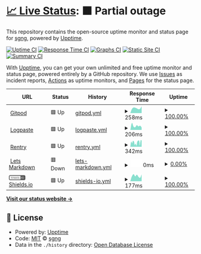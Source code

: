 # [📈 Live Status](https://sgng.github.io): <!--live status--> **🟧 Partial outage**

This repository contains the open-source uptime monitor and status page for [sgng](https://sgng.github.io), powered by [Upptime](https://github.com/upptime/upptime).

[![Uptime CI](https://github.com/sgng/sgng.github.io/workflows/Uptime%20CI/badge.svg)](https://github.com/sgng/sgng.github.io/actions?query=workflow%3A%22Uptime+CI%22)
[![Response Time CI](https://github.com/sgng/sgng.github.io/workflows/Response%20Time%20CI/badge.svg)](https://github.com/sgng/sgng.github.io/actions?query=workflow%3A%22Response+Time+CI%22)
[![Graphs CI](https://github.com/sgng/sgng.github.io/workflows/Graphs%20CI/badge.svg)](https://github.com/sgng/sgng.github.io/actions?query=workflow%3A%22Graphs+CI%22)
[![Static Site CI](https://github.com/sgng/sgng.github.io/workflows/Static%20Site%20CI/badge.svg)](https://github.com/sgng/sgng.github.io/actions?query=workflow%3A%22Static+Site+CI%22)
[![Summary CI](https://github.com/sgng/sgng.github.io/workflows/Summary%20CI/badge.svg)](https://github.com/sgng/sgng.github.io/actions?query=workflow%3A%22Summary+CI%22)

With [Upptime](https://upptime.js.org), you can get your own unlimited and free uptime monitor and status page, powered entirely by a GitHub repository. We use [Issues](https://github.com/sgng/sgng.github.io/issues) as incident reports, [Actions](https://github.com/sgng/sgng.github.io/actions) as uptime monitors, and [Pages](https://sgng.github.io) for the status page.

<!--start: status pages-->
<!-- This summary is generated by Upptime (https://github.com/upptime/upptime) -->
<!-- Do not edit this manually, your changes will be overwritten -->
<!-- prettier-ignore -->
| URL | Status | History | Response Time | Uptime |
| --- | ------ | ------- | ------------- | ------ |
| <img alt="" src="https://gitpod.io/favicon192.png" height="13"> [Gitpod](https://gitpod.io) | 🟩 Up | [gitpod.yml](https://github.com/sgng/sgng.github.io/commits/HEAD/history/gitpod.yml) | <details><summary><img alt="Response time graph" src="./graphs/gitpod/response-time-week.png" height="20"> 258ms</summary><br><a href="https://sgng.github.io/history/gitpod"><img alt="Response time 252" src="https://img.shields.io/endpoint?url=https%3A%2F%2Fraw.githubusercontent.com%2Fsgng%2Fsgng.github.io%2FHEAD%2Fapi%2Fgitpod%2Fresponse-time.json"></a><br><a href="https://sgng.github.io/history/gitpod"><img alt="24-hour response time 351" src="https://img.shields.io/endpoint?url=https%3A%2F%2Fraw.githubusercontent.com%2Fsgng%2Fsgng.github.io%2FHEAD%2Fapi%2Fgitpod%2Fresponse-time-day.json"></a><br><a href="https://sgng.github.io/history/gitpod"><img alt="7-day response time 258" src="https://img.shields.io/endpoint?url=https%3A%2F%2Fraw.githubusercontent.com%2Fsgng%2Fsgng.github.io%2FHEAD%2Fapi%2Fgitpod%2Fresponse-time-week.json"></a><br><a href="https://sgng.github.io/history/gitpod"><img alt="30-day response time 249" src="https://img.shields.io/endpoint?url=https%3A%2F%2Fraw.githubusercontent.com%2Fsgng%2Fsgng.github.io%2FHEAD%2Fapi%2Fgitpod%2Fresponse-time-month.json"></a><br><a href="https://sgng.github.io/history/gitpod"><img alt="1-year response time 262" src="https://img.shields.io/endpoint?url=https%3A%2F%2Fraw.githubusercontent.com%2Fsgng%2Fsgng.github.io%2FHEAD%2Fapi%2Fgitpod%2Fresponse-time-year.json"></a></details> | <details><summary><a href="https://sgng.github.io/history/gitpod">100.00%</a></summary><a href="https://sgng.github.io/history/gitpod"><img alt="All-time uptime 99.99%" src="https://img.shields.io/endpoint?url=https%3A%2F%2Fraw.githubusercontent.com%2Fsgng%2Fsgng.github.io%2FHEAD%2Fapi%2Fgitpod%2Fuptime.json"></a><br><a href="https://sgng.github.io/history/gitpod"><img alt="24-hour uptime 100.00%" src="https://img.shields.io/endpoint?url=https%3A%2F%2Fraw.githubusercontent.com%2Fsgng%2Fsgng.github.io%2FHEAD%2Fapi%2Fgitpod%2Fuptime-day.json"></a><br><a href="https://sgng.github.io/history/gitpod"><img alt="7-day uptime 100.00%" src="https://img.shields.io/endpoint?url=https%3A%2F%2Fraw.githubusercontent.com%2Fsgng%2Fsgng.github.io%2FHEAD%2Fapi%2Fgitpod%2Fuptime-week.json"></a><br><a href="https://sgng.github.io/history/gitpod"><img alt="30-day uptime 100.00%" src="https://img.shields.io/endpoint?url=https%3A%2F%2Fraw.githubusercontent.com%2Fsgng%2Fsgng.github.io%2FHEAD%2Fapi%2Fgitpod%2Fuptime-month.json"></a><br><a href="https://sgng.github.io/history/gitpod"><img alt="1-year uptime 100.00%" src="https://img.shields.io/endpoint?url=https%3A%2F%2Fraw.githubusercontent.com%2Fsgng%2Fsgng.github.io%2FHEAD%2Fapi%2Fgitpod%2Fuptime-year.json"></a></details>
| <img alt="" src="https://cdn0.iconfinder.com/data/icons/kameleon-free-pack-rounded/110/Clipboard-Plan-48.png" height="13"> [Logpaste](https://logpaste.com) | 🟩 Up | [logpaste.yml](https://github.com/sgng/sgng.github.io/commits/HEAD/history/logpaste.yml) | <details><summary><img alt="Response time graph" src="./graphs/logpaste/response-time-week.png" height="20"> 206ms</summary><br><a href="https://sgng.github.io/history/logpaste"><img alt="Response time 242" src="https://img.shields.io/endpoint?url=https%3A%2F%2Fraw.githubusercontent.com%2Fsgng%2Fsgng.github.io%2FHEAD%2Fapi%2Flogpaste%2Fresponse-time.json"></a><br><a href="https://sgng.github.io/history/logpaste"><img alt="24-hour response time 126" src="https://img.shields.io/endpoint?url=https%3A%2F%2Fraw.githubusercontent.com%2Fsgng%2Fsgng.github.io%2FHEAD%2Fapi%2Flogpaste%2Fresponse-time-day.json"></a><br><a href="https://sgng.github.io/history/logpaste"><img alt="7-day response time 206" src="https://img.shields.io/endpoint?url=https%3A%2F%2Fraw.githubusercontent.com%2Fsgng%2Fsgng.github.io%2FHEAD%2Fapi%2Flogpaste%2Fresponse-time-week.json"></a><br><a href="https://sgng.github.io/history/logpaste"><img alt="30-day response time 201" src="https://img.shields.io/endpoint?url=https%3A%2F%2Fraw.githubusercontent.com%2Fsgng%2Fsgng.github.io%2FHEAD%2Fapi%2Flogpaste%2Fresponse-time-month.json"></a><br><a href="https://sgng.github.io/history/logpaste"><img alt="1-year response time 245" src="https://img.shields.io/endpoint?url=https%3A%2F%2Fraw.githubusercontent.com%2Fsgng%2Fsgng.github.io%2FHEAD%2Fapi%2Flogpaste%2Fresponse-time-year.json"></a></details> | <details><summary><a href="https://sgng.github.io/history/logpaste">100.00%</a></summary><a href="https://sgng.github.io/history/logpaste"><img alt="All-time uptime 99.94%" src="https://img.shields.io/endpoint?url=https%3A%2F%2Fraw.githubusercontent.com%2Fsgng%2Fsgng.github.io%2FHEAD%2Fapi%2Flogpaste%2Fuptime.json"></a><br><a href="https://sgng.github.io/history/logpaste"><img alt="24-hour uptime 100.00%" src="https://img.shields.io/endpoint?url=https%3A%2F%2Fraw.githubusercontent.com%2Fsgng%2Fsgng.github.io%2FHEAD%2Fapi%2Flogpaste%2Fuptime-day.json"></a><br><a href="https://sgng.github.io/history/logpaste"><img alt="7-day uptime 100.00%" src="https://img.shields.io/endpoint?url=https%3A%2F%2Fraw.githubusercontent.com%2Fsgng%2Fsgng.github.io%2FHEAD%2Fapi%2Flogpaste%2Fuptime-week.json"></a><br><a href="https://sgng.github.io/history/logpaste"><img alt="30-day uptime 100.00%" src="https://img.shields.io/endpoint?url=https%3A%2F%2Fraw.githubusercontent.com%2Fsgng%2Fsgng.github.io%2FHEAD%2Fapi%2Flogpaste%2Fuptime-month.json"></a><br><a href="https://sgng.github.io/history/logpaste"><img alt="1-year uptime 99.89%" src="https://img.shields.io/endpoint?url=https%3A%2F%2Fraw.githubusercontent.com%2Fsgng%2Fsgng.github.io%2FHEAD%2Fapi%2Flogpaste%2Fuptime-year.json"></a></details>
| <img alt="" src="https://rentry.co/favicon.ico" height="13"> [Rentry](https://rentry.co) | 🟩 Up | [rentry.yml](https://github.com/sgng/sgng.github.io/commits/HEAD/history/rentry.yml) | <details><summary><img alt="Response time graph" src="./graphs/rentry/response-time-week.png" height="20"> 342ms</summary><br><a href="https://sgng.github.io/history/rentry"><img alt="Response time 339" src="https://img.shields.io/endpoint?url=https%3A%2F%2Fraw.githubusercontent.com%2Fsgng%2Fsgng.github.io%2FHEAD%2Fapi%2Frentry%2Fresponse-time.json"></a><br><a href="https://sgng.github.io/history/rentry"><img alt="24-hour response time 368" src="https://img.shields.io/endpoint?url=https%3A%2F%2Fraw.githubusercontent.com%2Fsgng%2Fsgng.github.io%2FHEAD%2Fapi%2Frentry%2Fresponse-time-day.json"></a><br><a href="https://sgng.github.io/history/rentry"><img alt="7-day response time 342" src="https://img.shields.io/endpoint?url=https%3A%2F%2Fraw.githubusercontent.com%2Fsgng%2Fsgng.github.io%2FHEAD%2Fapi%2Frentry%2Fresponse-time-week.json"></a><br><a href="https://sgng.github.io/history/rentry"><img alt="30-day response time 366" src="https://img.shields.io/endpoint?url=https%3A%2F%2Fraw.githubusercontent.com%2Fsgng%2Fsgng.github.io%2FHEAD%2Fapi%2Frentry%2Fresponse-time-month.json"></a><br><a href="https://sgng.github.io/history/rentry"><img alt="1-year response time 379" src="https://img.shields.io/endpoint?url=https%3A%2F%2Fraw.githubusercontent.com%2Fsgng%2Fsgng.github.io%2FHEAD%2Fapi%2Frentry%2Fresponse-time-year.json"></a></details> | <details><summary><a href="https://sgng.github.io/history/rentry">100.00%</a></summary><a href="https://sgng.github.io/history/rentry"><img alt="All-time uptime 99.58%" src="https://img.shields.io/endpoint?url=https%3A%2F%2Fraw.githubusercontent.com%2Fsgng%2Fsgng.github.io%2FHEAD%2Fapi%2Frentry%2Fuptime.json"></a><br><a href="https://sgng.github.io/history/rentry"><img alt="24-hour uptime 100.00%" src="https://img.shields.io/endpoint?url=https%3A%2F%2Fraw.githubusercontent.com%2Fsgng%2Fsgng.github.io%2FHEAD%2Fapi%2Frentry%2Fuptime-day.json"></a><br><a href="https://sgng.github.io/history/rentry"><img alt="7-day uptime 100.00%" src="https://img.shields.io/endpoint?url=https%3A%2F%2Fraw.githubusercontent.com%2Fsgng%2Fsgng.github.io%2FHEAD%2Fapi%2Frentry%2Fuptime-week.json"></a><br><a href="https://sgng.github.io/history/rentry"><img alt="30-day uptime 100.00%" src="https://img.shields.io/endpoint?url=https%3A%2F%2Fraw.githubusercontent.com%2Fsgng%2Fsgng.github.io%2FHEAD%2Fapi%2Frentry%2Fuptime-month.json"></a><br><a href="https://sgng.github.io/history/rentry"><img alt="1-year uptime 99.77%" src="https://img.shields.io/endpoint?url=https%3A%2F%2Fraw.githubusercontent.com%2Fsgng%2Fsgng.github.io%2FHEAD%2Fapi%2Frentry%2Fuptime-year.json"></a></details>
| <img alt="" src="https://letsmarkdown.com/favicon.svg" height="13"> [Lets Markdown](https://letsmarkdown.com) | 🟥 Down | [lets-markdown.yml](https://github.com/sgng/sgng.github.io/commits/HEAD/history/lets-markdown.yml) | <details><summary><img alt="Response time graph" src="./graphs/lets-markdown/response-time-week.png" height="20"> 0ms</summary><br><a href="https://sgng.github.io/history/lets-markdown"><img alt="Response time 612" src="https://img.shields.io/endpoint?url=https%3A%2F%2Fraw.githubusercontent.com%2Fsgng%2Fsgng.github.io%2FHEAD%2Fapi%2Flets-markdown%2Fresponse-time.json"></a><br><a href="https://sgng.github.io/history/lets-markdown"><img alt="24-hour response time 0" src="https://img.shields.io/endpoint?url=https%3A%2F%2Fraw.githubusercontent.com%2Fsgng%2Fsgng.github.io%2FHEAD%2Fapi%2Flets-markdown%2Fresponse-time-day.json"></a><br><a href="https://sgng.github.io/history/lets-markdown"><img alt="7-day response time 0" src="https://img.shields.io/endpoint?url=https%3A%2F%2Fraw.githubusercontent.com%2Fsgng%2Fsgng.github.io%2FHEAD%2Fapi%2Flets-markdown%2Fresponse-time-week.json"></a><br><a href="https://sgng.github.io/history/lets-markdown"><img alt="30-day response time 0" src="https://img.shields.io/endpoint?url=https%3A%2F%2Fraw.githubusercontent.com%2Fsgng%2Fsgng.github.io%2FHEAD%2Fapi%2Flets-markdown%2Fresponse-time-month.json"></a><br><a href="https://sgng.github.io/history/lets-markdown"><img alt="1-year response time 0" src="https://img.shields.io/endpoint?url=https%3A%2F%2Fraw.githubusercontent.com%2Fsgng%2Fsgng.github.io%2FHEAD%2Fapi%2Flets-markdown%2Fresponse-time-year.json"></a></details> | <details><summary><a href="https://sgng.github.io/history/lets-markdown">0.00%</a></summary><a href="https://sgng.github.io/history/lets-markdown"><img alt="All-time uptime 43.82%" src="https://img.shields.io/endpoint?url=https%3A%2F%2Fraw.githubusercontent.com%2Fsgng%2Fsgng.github.io%2FHEAD%2Fapi%2Flets-markdown%2Fuptime.json"></a><br><a href="https://sgng.github.io/history/lets-markdown"><img alt="24-hour uptime 0.00%" src="https://img.shields.io/endpoint?url=https%3A%2F%2Fraw.githubusercontent.com%2Fsgng%2Fsgng.github.io%2FHEAD%2Fapi%2Flets-markdown%2Fuptime-day.json"></a><br><a href="https://sgng.github.io/history/lets-markdown"><img alt="7-day uptime 0.00%" src="https://img.shields.io/endpoint?url=https%3A%2F%2Fraw.githubusercontent.com%2Fsgng%2Fsgng.github.io%2FHEAD%2Fapi%2Flets-markdown%2Fuptime-week.json"></a><br><a href="https://sgng.github.io/history/lets-markdown"><img alt="30-day uptime 0.00%" src="https://img.shields.io/endpoint?url=https%3A%2F%2Fraw.githubusercontent.com%2Fsgng%2Fsgng.github.io%2FHEAD%2Fapi%2Flets-markdown%2Fuptime-month.json"></a><br><a href="https://sgng.github.io/history/lets-markdown"><img alt="1-year uptime 0.00%" src="https://img.shields.io/endpoint?url=https%3A%2F%2Fraw.githubusercontent.com%2Fsgng%2Fsgng.github.io%2FHEAD%2Fapi%2Flets-markdown%2Fuptime-year.json"></a></details>
| <img alt="" src="https://raw.githubusercontent.com/badges/shields/master/readme-logo.svg" height="13"> [Shields.io](https://shields.io) | 🟩 Up | [shields-io.yml](https://github.com/sgng/sgng.github.io/commits/HEAD/history/shields-io.yml) | <details><summary><img alt="Response time graph" src="./graphs/shields-io/response-time-week.png" height="20"> 177ms</summary><br><a href="https://sgng.github.io/history/shields-io"><img alt="Response time 459" src="https://img.shields.io/endpoint?url=https%3A%2F%2Fraw.githubusercontent.com%2Fsgng%2Fsgng.github.io%2FHEAD%2Fapi%2Fshields-io%2Fresponse-time.json"></a><br><a href="https://sgng.github.io/history/shields-io"><img alt="24-hour response time 221" src="https://img.shields.io/endpoint?url=https%3A%2F%2Fraw.githubusercontent.com%2Fsgng%2Fsgng.github.io%2FHEAD%2Fapi%2Fshields-io%2Fresponse-time-day.json"></a><br><a href="https://sgng.github.io/history/shields-io"><img alt="7-day response time 177" src="https://img.shields.io/endpoint?url=https%3A%2F%2Fraw.githubusercontent.com%2Fsgng%2Fsgng.github.io%2FHEAD%2Fapi%2Fshields-io%2Fresponse-time-week.json"></a><br><a href="https://sgng.github.io/history/shields-io"><img alt="30-day response time 187" src="https://img.shields.io/endpoint?url=https%3A%2F%2Fraw.githubusercontent.com%2Fsgng%2Fsgng.github.io%2FHEAD%2Fapi%2Fshields-io%2Fresponse-time-month.json"></a><br><a href="https://sgng.github.io/history/shields-io"><img alt="1-year response time 520" src="https://img.shields.io/endpoint?url=https%3A%2F%2Fraw.githubusercontent.com%2Fsgng%2Fsgng.github.io%2FHEAD%2Fapi%2Fshields-io%2Fresponse-time-year.json"></a></details> | <details><summary><a href="https://sgng.github.io/history/shields-io">100.00%</a></summary><a href="https://sgng.github.io/history/shields-io"><img alt="All-time uptime 99.94%" src="https://img.shields.io/endpoint?url=https%3A%2F%2Fraw.githubusercontent.com%2Fsgng%2Fsgng.github.io%2FHEAD%2Fapi%2Fshields-io%2Fuptime.json"></a><br><a href="https://sgng.github.io/history/shields-io"><img alt="24-hour uptime 100.00%" src="https://img.shields.io/endpoint?url=https%3A%2F%2Fraw.githubusercontent.com%2Fsgng%2Fsgng.github.io%2FHEAD%2Fapi%2Fshields-io%2Fuptime-day.json"></a><br><a href="https://sgng.github.io/history/shields-io"><img alt="7-day uptime 100.00%" src="https://img.shields.io/endpoint?url=https%3A%2F%2Fraw.githubusercontent.com%2Fsgng%2Fsgng.github.io%2FHEAD%2Fapi%2Fshields-io%2Fuptime-week.json"></a><br><a href="https://sgng.github.io/history/shields-io"><img alt="30-day uptime 100.00%" src="https://img.shields.io/endpoint?url=https%3A%2F%2Fraw.githubusercontent.com%2Fsgng%2Fsgng.github.io%2FHEAD%2Fapi%2Fshields-io%2Fuptime-month.json"></a><br><a href="https://sgng.github.io/history/shields-io"><img alt="1-year uptime 99.96%" src="https://img.shields.io/endpoint?url=https%3A%2F%2Fraw.githubusercontent.com%2Fsgng%2Fsgng.github.io%2FHEAD%2Fapi%2Fshields-io%2Fuptime-year.json"></a></details>

<!--end: status pages-->

[**Visit our status website →**](https://sgng.github.io)

## 📄 License

- Powered by: [Upptime](https://github.com/upptime/upptime)
- Code: [MIT](./LICENSE) © [sgng](https://sgng.github.io)
- Data in the `./history` directory: [Open Database License](https://opendatacommons.org/licenses/odbl/1-0/)
